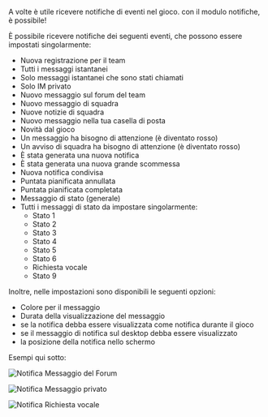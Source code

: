 A volte è utile ricevere notifiche di eventi nel gioco. con il modulo notifiche, è possibile!

È possibile ricevere notifiche dei seguenti eventi, che possono essere impostati singolarmente: 
* Nuova registrazione per il team
* Tutti i messaggi istantanei
* Solo messaggi istantanei che sono stati chiamati
* Solo IM privato
* Nuovo messaggio sul forum del team
* Nuovo messaggio di squadra
* Nuove notizie di squadra
* Nuovo messaggio nella tua casella di posta
* Novità dal gioco
* Un messaggio ha bisogno di attenzione (è diventato rosso)
* Un avviso di squadra ha bisogno di attenzione (è diventato rosso)
* È stata generata una nuova notifica
* È stata generata una nuova grande scommessa
* Nuova notifica condivisa
* Puntata pianificata annullata
* Puntata pianificata completata
* Messaggio di stato (generale)
* Tutti i messaggi di stato da impostare singolarmente:
    * Stato 1
    * Stato 2
    * Stato 3
    * Stato 4
    * Stato 5
    * Stato 6
    * Richiesta vocale
    * Stato 9

Inoltre, nelle impostazioni sono disponibili le seguenti opzioni:
* Colore per il messaggio
* Durata della visualizzazione del messaggio
* se la notifica debba essere visualizzata come notifica durante il gioco
* se il messaggio di notifica sul desktop debba essere visualizzato
* la posizione della notifica nello schermo

Esempi qui sotto:

![Notifica Messaggio del Forum](notificationForum.png)

![Notifica Messaggio privato](notificationNieuwBericht.png)

![Notifica Richiesta vocale](notificationSpraakaanvraag.png)
